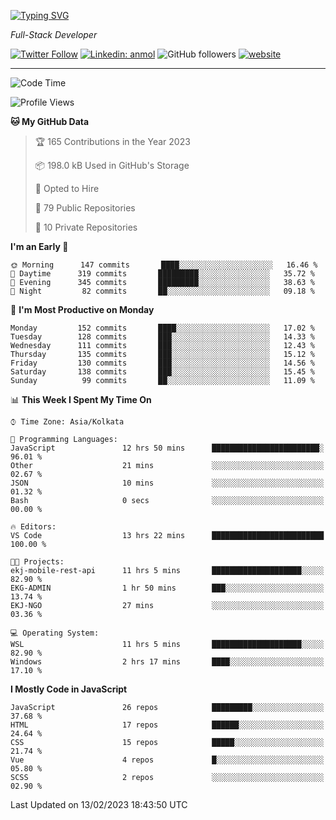 [![Typing SVG](https://readme-typing-svg.herokuapp.com?lines=HI%2C+I'm+Tonal;I'm+a+Full+Stack+Developer)](https://git.io/typing-svg)

<p><em>Full-Stack Developer</em></p>

[![Twitter Follow](https://img.shields.io/twitter/follow/tonalmathew?style=flat)](https://twitter.com/intent/follow?screen_name=tonalmathew)
[![Linkedin: anmol](https://img.shields.io/badge/tonal-mathew?style=flat-square&logo=Linkedin&logoColor=white&link=https://www.linkedin.com/in/tonal-mathew/)](https://www.linkedin.com/in/tonal-mathew/)
![GitHub followers](https://img.shields.io/github/followers/tonalmathew?label=Follow&style=social)
[![website](https://img.shields.io/badge/Website-46a2f1.svg?&style=flat-square&logo=Google-Chrome&logoColor=white&link=http://tonalmathew.github.io/)](http://tonalmathew.github.io/)

---
<!--START_SECTION:waka-->
![Code Time](http://img.shields.io/badge/Code%20Time-917%20hrs%2035%20mins-blue)

![Profile Views](http://img.shields.io/badge/Profile%20Views-1-blue)

**🐱 My GitHub Data** 

> 🏆 165 Contributions in the Year 2023
 > 
> 📦 198.0 kB Used in GitHub's Storage 
 > 
> 💼 Opted to Hire
 > 
> 📜 79 Public Repositories 
 > 
> 🔑 10 Private Repositories  
 > 
**I'm an Early 🐤** 

```text
🌞 Morning      147 commits       ████░░░░░░░░░░░░░░░░░░░░░   16.46 % 
🌆 Daytime      319 commits       █████████░░░░░░░░░░░░░░░░   35.72 % 
🌃 Evening      345 commits       █████████░░░░░░░░░░░░░░░░   38.63 % 
🌙 Night         82 commits       ██░░░░░░░░░░░░░░░░░░░░░░░   09.18 % 

```
📅 **I'm Most Productive on Monday** 

```text
Monday         152 commits       ████░░░░░░░░░░░░░░░░░░░░░   17.02 % 
Tuesday        128 commits       ███░░░░░░░░░░░░░░░░░░░░░░   14.33 % 
Wednesday      111 commits       ███░░░░░░░░░░░░░░░░░░░░░░   12.43 % 
Thursday       135 commits       ███░░░░░░░░░░░░░░░░░░░░░░   15.12 % 
Friday         130 commits       ███░░░░░░░░░░░░░░░░░░░░░░   14.56 % 
Saturday       138 commits       ███░░░░░░░░░░░░░░░░░░░░░░   15.45 % 
Sunday          99 commits       ██░░░░░░░░░░░░░░░░░░░░░░░   11.09 % 

```


📊 **This Week I Spent My Time On** 

```text
⌚︎ Time Zone: Asia/Kolkata

💬 Programming Languages: 
JavaScript               12 hrs 50 mins      ████████████████████████░   96.01 % 
Other                    21 mins             ░░░░░░░░░░░░░░░░░░░░░░░░░   02.67 % 
JSON                     10 mins             ░░░░░░░░░░░░░░░░░░░░░░░░░   01.32 % 
Bash                     0 secs              ░░░░░░░░░░░░░░░░░░░░░░░░░   00.00 % 

🔥 Editors: 
VS Code                  13 hrs 22 mins      █████████████████████████   100.00 % 

🐱‍💻 Projects: 
ekj-mobile-rest-api      11 hrs 5 mins       ████████████████████░░░░░   82.90 % 
EKG-ADMIN                1 hr 50 mins        ███░░░░░░░░░░░░░░░░░░░░░░   13.74 % 
EKJ-NGO                  27 mins             ░░░░░░░░░░░░░░░░░░░░░░░░░   03.36 % 

💻 Operating System: 
WSL                      11 hrs 5 mins       ████████████████████░░░░░   82.90 % 
Windows                  2 hrs 17 mins       ████░░░░░░░░░░░░░░░░░░░░░   17.10 % 

```

**I Mostly Code in JavaScript** 

```text
JavaScript               26 repos            █████████░░░░░░░░░░░░░░░░   37.68 % 
HTML                     17 repos            ██████░░░░░░░░░░░░░░░░░░░   24.64 % 
CSS                      15 repos            █████░░░░░░░░░░░░░░░░░░░░   21.74 % 
Vue                      4 repos             █░░░░░░░░░░░░░░░░░░░░░░░░   05.80 % 
SCSS                     2 repos             ░░░░░░░░░░░░░░░░░░░░░░░░░   02.90 % 

```



 Last Updated on 13/02/2023 18:43:50 UTC
<!--END_SECTION:waka-->
